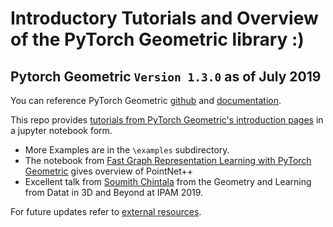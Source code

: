 # Introductory Tutorials and Overview of the PyTorch Geometric library :)
## Pytorch Geometric `Version 1.3.0` as of July 2019

You can reference PyTorch Geometric [github][pyGeo_git] and [documentation][doc].

This repo provides [tutorials from PyTorch Geometric's introduction pages][doc] in a jupyter notebook form. 

* More Examples are in the `\examples` subdirectory. 
* The notebook from [Fast Graph Representation Learning with PyTorch Geometric][paper] gives overview of PointNet++
* Excellent talk from [Soumith Chintala][soumith_talk] from the Geometry and Learning from Datat in 3D and Beyond at IPAM 2019.


For future updates refer to [external resources][external].


[pyGeo_git]:https://github.com/rusty1s/pytorch_geometric
[doc]: https://pytorch-geometric.readthedocs.io/en/latest/index.html#
[external]: https://pytorch-geometric.readthedocs.io/en/latest/notes/resources.html
[paper]: https://arxiv.org/abs/1903.02428
[soumith_talk]: http://www.ipam.ucla.edu/abstract/?tid=15592&pcode=GLWS4